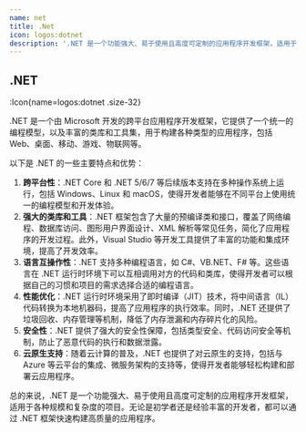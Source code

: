 ```yaml
---
name: net
title: .Net
icon: logos:dotnet
description: '.NET 是一个功能强大、易于使用且高度可定制的应用程序开发框架，适用于各种规模和复杂度的项目。无论是初学者还是经验丰富的开发者，都可以通过 .NET 框架快速构建高质量的应用程序'
---
```


## .NET

:Icon{name=logos:dotnet .size-32}

.NET 是一个由 Microsoft 开发的跨平台应用程序开发框架，它提供了一个统一的编程模型，以及丰富的类库和工具集，用于构建各种类型的应用程序，包括 Web、桌面、移动、游戏、物联网等。

以下是 .NET 的一些主要特点和优势：

1. **跨平台性**：.NET Core 和 .NET 5/6/7 等后续版本支持在多种操作系统上运行，包括 Windows、Linux 和 macOS，使得开发者能够在不同平台上使用统一的编程模型和开发体验。
2. **强大的类库和工具**：.NET 框架包含了大量的预编译类和接口，覆盖了网络编程、数据库访问、图形用户界面设计、XML 解析等常见任务，简化了应用程序的开发过程。此外，Visual Studio 等开发工具提供了丰富的功能和集成环境，提高了开发效率。
3. **语言互操作性**：.NET 支持多种编程语言，如 C#、VB.NET、F# 等。这些语言在 .NET 运行时环境下可以互相调用对方的代码和类库，使得开发者可以根据自己的习惯和项目的需求选择合适的编程语言。
4. **性能优化**：.NET 运行时环境采用了即时编译（JIT）技术，将中间语言（IL）代码转换为本地机器码，提高了应用程序的执行效率。同时，.NET 还提供了垃圾回收、内存管理等机制，降低了内存泄漏和内存碎片化的风险。
5. **安全性**：.NET 提供了强大的安全性保障，包括类型安全、代码访问安全等机制，防止了恶意代码的执行和数据泄露。
6. **云原生支持**：随着云计算的普及，.NET 也提供了对云原生的支持，包括与 Azure 等云平台的集成、微服务架构的支持等，使得开发者能够轻松构建和部署云应用程序。

总的来说，.NET 是一个功能强大、易于使用且高度可定制的应用程序开发框架，适用于各种规模和复杂度的项目。无论是初学者还是经验丰富的开发者，都可以通过 .NET 框架快速构建高质量的应用程序。
